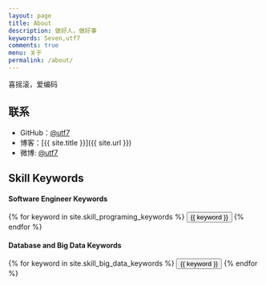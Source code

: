 ```yaml
---
layout: page
title: About
description: 做好人，做好事
keywords: Seven,utf7
comments: true
menu: 关于
permalink: /about/
---
```


喜摇滚，爱编码

## 联系

* GitHub：[@utf7](https://github.com/utf7)
* 博客：[{{ site.title }}]({{ site.url }})
* 微博: [@utf7](http://weibo.com/chenyechao)


## Skill Keywords

#### Software Engineer Keywords
<div class="btn-inline">
    {% for keyword in site.skill_programing_keywords %}
    <button class="btn btn-outline" type="button">{{ keyword }}</button>
    {% endfor %}
</div>

#### Database and Big Data Keywords
<div class="btn-inline">
    {% for keyword in site.skill_big_data_keywords %}
    <button class="btn btn-outline" type="button">{{ keyword }}</button>
    {% endfor %}
</div>
